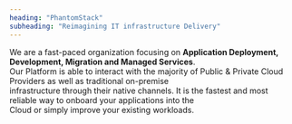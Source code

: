 ```yaml
---
heading: "PhantomStack"
subheading: "Reimagining IT infrastructure Delivery"
---
```


We are a fast-paced organization focusing on **Application Deployment, Development, Migration and Managed Services**.  
Our Platform is able to interact with the majority of Public & Private Cloud Providers as well as traditional on-premise   
infrastructure through their native channels. It is the fastest and most reliable way to onboard your applications into the   
Cloud or simply improve your existing workloads.